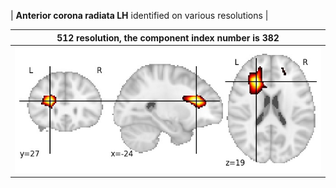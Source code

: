 


| **Anterior corona radiata LH** identified on various resolutions |

| 512 resolution, the component index number is 382|  
|:---:|  
| ![Component 512](../512/final/382.jpg "From component 512: Anterior corona radiata LH") |